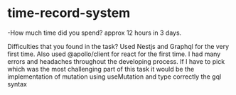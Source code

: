 # time-record-system

-How much time did you spend?
approx 12 hours in 3 days.

Difficulties that you found in the task?
Used Nestjs and Graphql for the very first time. Also used @apollo/client for react for the first time.
I had many errors and headaches throughout the developing process.
If I have to pick which was the most challenging part of this task it would be the implementation of mutation using useMutation and type correctly the gql syntax
